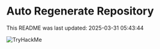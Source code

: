 # Auto Regenerate Repository

This README was last updated: 2025-03-31 05:43:44

 ![TryHackMe](https://tryhackme.com/badge/533634)